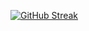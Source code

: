 [![GitHub Streak](https://streak-stats.demolab.com?user=emilianofs&theme=dark&hide_border=true)](https://git.io/streak-stats)

